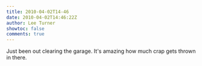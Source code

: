 ```yaml
---
title: 2010-04-02T14-46
date: 2010-04-02T14:46:22Z
author: Lee Turner
showtoc: false
comments: true
---
```


Just been out clearing the garage. It's amazing how much crap gets thrown in there.

